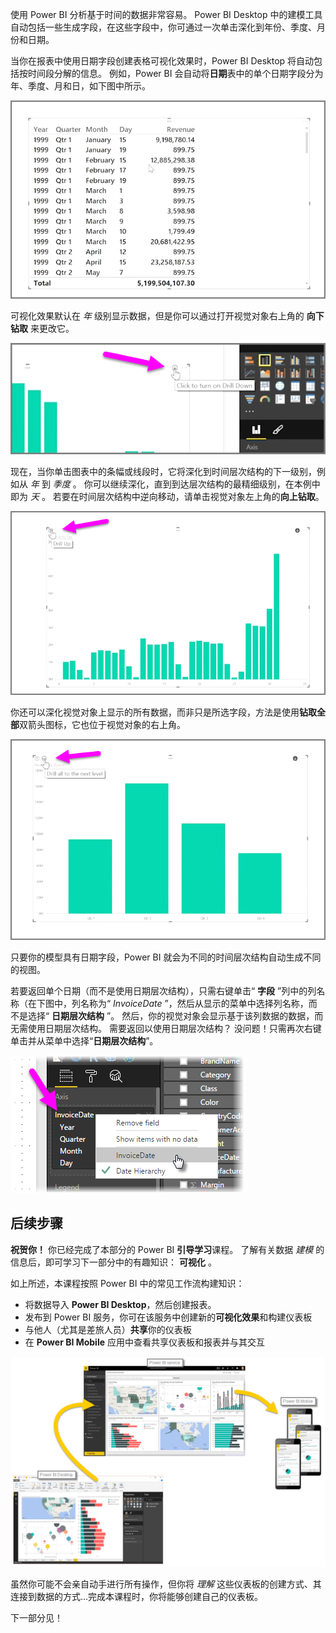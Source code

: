 使用 Power BI 分析基于时间的数据非常容易。 Power BI Desktop 中的建模工具自动包括一些生成字段，在这些字段中，你可通过一次单击深化到年份、季度、月份和日期。  

当你在报表中使用日期字段创建表格可视化效果时，Power BI Desktop 将自动包括按时间段分解的信息。 例如，Power BI 会自动将**日期**表中的单个日期字段分为年、季度、月和日，如下图中所示。

![](media/2-6a-explore-time-based-data/2-6a_1.png)

可视化效果默认在 *年* 级别显示数据，但是你可以通过打开视觉对象右上角的 **向下钻取** 来更改它。

![](media/2-6a-explore-time-based-data/2-6a_2.png)

现在，当你单击图表中的条幅或线段时，它将深化到时间层次结构的下一级别，例如从 *年* 到 *季度* 。 你可以继续深化，直到到达层次结构的最精细级别，在本例中即为 *天* 。 若要在时间层次结构中逆向移动，请单击视觉对象左上角的**向上钻取**。

![](media/2-6a-explore-time-based-data/2-6a_3.png)

你还可以深化视觉对象上显示的所有数据，而非只是所选字段，方法是使用**钻取全部**双箭头图标，它也位于视觉对象的右上角。

![](media/2-6a-explore-time-based-data/2-6a_4.png)

只要你的模型具有日期字段，Power BI 就会为不同的时间层次结构自动生成不同的视图。

若要返回单个日期（而不是使用日期层次结构），只需右键单击“ **字段** ”列中的列名称（在下图中，列名称为“ *InvoiceDate* ”，然后从显示的菜单中选择列名称，而不是选择“ **日期层次结构** ”。 然后，你的视觉对象会显示基于该列数据的数据，而无需使用日期层次结构。 需要返回以使用日期层次结构？ 没问题！只需再次右键单击并从菜单中选择“**日期层次结构**”。

![](media/2-6a-explore-time-based-data/2-6a_5.png)

## <a name="next-steps"></a>后续步骤
**祝贺你！** 你已经完成了本部分的 Power BI **引导学习**课程。 了解有关数据 *建模* 的信息后，即可学习下一部分中的有趣知识： **可视化** 。

如上所述，本课程按照 Power BI 中的常见工作流构建知识：

* 将数据导入 **Power BI Desktop**，然后创建报表。
* 发布到 Power BI 服务，你可在该服务中创建新的**可视化效果**和构建仪表板
* 与他人（尤其是差旅人员）**共享**你的仪表板
* 在 **Power BI Mobile** 应用中查看共享仪表板和报表并与其交互

![](media/2-6a-explore-time-based-data/c0a1_1.png)

虽然你可能不会亲自动手进行所有操作，但你将 *理解* 这些仪表板的创建方式、其连接到数据的方式...完成本课程时，你将能够创建自己的仪表板。

下一部分见！

